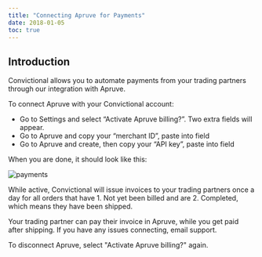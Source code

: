 ```yaml
---
title: "Connecting Apruve for Payments"
date: 2018-01-05
toc: true
---
```

## Introduction
Convictional allows you to automate payments from your trading partners through our integration with Apruve. 

To connect Apruve with your Convictional account:

* Go to Settings and select “Activate Apruve billing?”. Two extra fields will appear.
* Go to Apruve and copy your “merchant ID”, paste into field
* Go to Apruve and create, then copy your “API key”, paste into field

When you are done, it should look like this:

![payments](https://github.com/rogerkirkness/convictional-help/blob/master/assets/images/payments.png?raw=true)

While active, Convictional will issue invoices to your trading partners once a day for all orders that have 1. Not yet been billed and are 2. Completed, which means they have been shipped. 

Your trading partner can pay their invoice in Apruve, while you get paid after shipping. If you have any issues connecting, email support.

To disconnect Apruve, select "Activate Apruve billing?" again.
